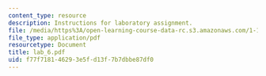 ```yaml
---
content_type: resource
description: Instructions for laboratory assignment.
file: /media/https%3A/open-learning-course-data-rc.s3.amazonaws.com/1-103-civil-engineering-materials-laboratory-spring-2004/f77f718146293e5fd13f7b7dbbe87df0_lab_6.pdf
file_type: application/pdf
resourcetype: Document
title: lab_6.pdf
uid: f77f7181-4629-3e5f-d13f-7b7dbbe87df0
---
```


